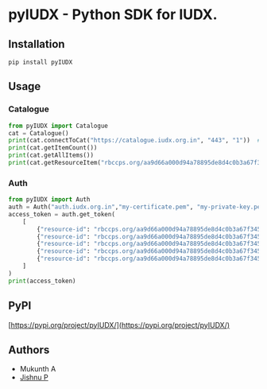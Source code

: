 # pyIUDX - Python SDK for IUDX.

## Installation
```
pip install pyIUDX
```

## Usage

### Catalogue
```python
from pyIUDX import Catalogue 
cat = Catalogue()
print(cat.connectToCat("https://catalogue.iudx.org.in", "443", "1"))  # IP/ Domain, Port, Version 
print(cat.getItemCount())
print(cat.getAllItems())
print(cat.getResourceItem("rbccps.org/aa9d66a000d94a78895de8d4c0b3a67f3450e531/pscdcl/aqm-bosch-climo/Pune Railway Station_28"))

```

### Auth 
```python
from pyIUDX import Auth 
auth = Auth("auth.iudx.org.in","my-certificate.pem", "my-private-key.pem")
access_token = auth.get_token(
	[
		{"resource-id": "rbccps.org/aa9d66a000d94a78895de8d4c0b3a67f3450e531/pscdcl/aqm-bosch-climo/Pune-Railway-Station-1"},
		{"resource-id": "rbccps.org/aa9d66a000d94a78895de8d4c0b3a67f3450e531/pscdcl/aqm-bosch-climo/Pune-Railway-Station-2"},
		{"resource-id": "rbccps.org/aa9d66a000d94a78895de8d4c0b3a67f3450e531/pscdcl/aqm-bosch-climo/Pune-Railway-Station-3"},
		{"resource-id": "rbccps.org/aa9d66a000d94a78895de8d4c0b3a67f3450e531/pscdcl/aqm-bosch-climo/Pune-Railway-Station-4"},
		{"resource-id": "rbccps.org/aa9d66a000d94a78895de8d4c0b3a67f3450e531/pscdcl/aqm-bosch-climo/Pune-Railway-Station-5"}
	]
)
print(access_token)
```

## PyPI
[https://pypi.org/project/pyIUDX/](https://pypi.org/project/pyIUDX/)

## Authors
* Mukunth A
* [Jishnu P](https://jishnujayakumar.github.io)
